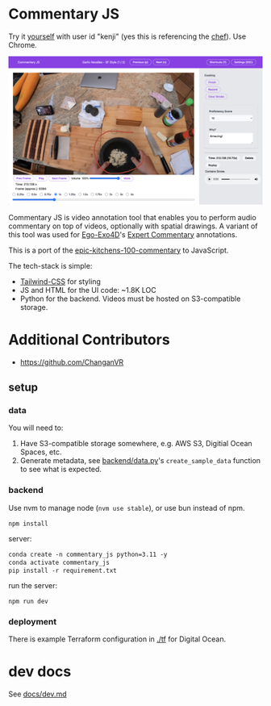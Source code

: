 # Commentary JS

Try it [yourself](commentaryjs.miguel-martin.com) with user id
"kenji" (yes this is referencing the [chef](https://www.youtube.com/@JKenjiLopezAlt)). Use Chrome.

![screenshot](./docs/screenshot.png)

Commentary JS is video annotation tool that enables you to perform audio commentary on top of
videos, optionally with spatial drawings. A variant of this tool was used for
[Ego-Exo4D](https://docs.ego-exo4d-data.org/)'s [Expert
Commentary](https://docs.ego-exo4d-data.org/annotations/expert_commentary/)
annotations.

This is a port of the
[epic-kitchens-100-commentary](https://github.com/epic-kitchens/epic-kitchens-100-commentary)
to JavaScript. 

The tech-stack is simple:
- [Tailwind-CSS](https://tailwindcss.com/) for styling
- JS and HTML for the UI code: ~1.8K LOC
- Python for the backend. Videos must be hosted on S3-compatible storage.

# Additional Contributors

- https://github.com/ChanganVR

## setup

### data

You will need to:
1. Have S3-compatible storage somewhere, e.g. AWS S3, Digitial Ocean Spaces, etc.
2. Generate metadata, see [backend/data.py](./backend/data.py)'s `create_sample_data` function to see what is expected.

### backend

Use nvm to manage node (`nvm use stable`), or use bun instead of npm.
```
npm install
```

server:

```
conda create -n commentary_js python=3.11 -y
conda activate commentary_js
pip install -r requirement.txt
```

run the server:
```
npm run dev
```

### deployment

There is example Terraform configuration in [./tf](./tf) for Digital Ocean.

# dev docs

See [docs/dev.md](./docs/dev.md)
